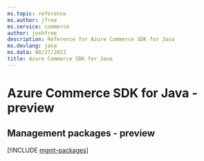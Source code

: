 ```yaml
---
ms.topic: reference
ms.author: jfree
ms.service: commerce
author: joshfree
description: Reference for Azure Commerce SDK for Java
ms.devlang: java
ms.data: 08/27/2022
title: Azure Commerce SDK for Java
---
```

# Azure Commerce SDK for Java - preview

## Management packages - preview
[!INCLUDE [mgmt-packages](commerce-mgmt-index.md)]